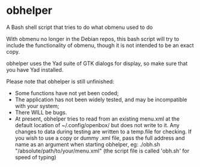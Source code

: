 # obhelper
A Bash shell script that tries to do what obmenu used to do

With obmenu no longer in the Debian repos, this bash script will try to
include the functionality of obmenu, though it is not intended to be an
exact copy.

obhelper uses the Yad suite of GTK dialogs for display, so
make sure that you have Yad installed.

Please note that obhelper is still unfinished:
   *  Some functions have not yet been coded;
   *  The application has not been widely tested, and may be incompatible
      with your system;
   *  There WILL be bugs.
   *  At present, obhelper tries to read from an existing menu.xml at the
      default location of ~/.config/openbox/ but does not write to it.
      Any changes to data during testing are written to a temp.file for
      checking. If you wish to use a copy or dummy .xml file, pass the
      full address and name as an argument when starting obhelper, eg:
         ./obh.sh "/absolute/path/to/your/menu.xml"
      (the script file is called 'obh.sh' for speed of typing)
